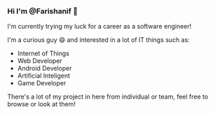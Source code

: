 ### Hi I'm @Farishanif 👋

I'm currently trying my luck for a career as a software engineer!

I'm a curious guy 😄 and interested in a lot of IT things such as:
- Internet of Things
- Web Developer
- Android Developer
- Artificial Inteligent
- Game Developer

There's a lot of my project in here from individual or team, feel free to browse or look at them!

